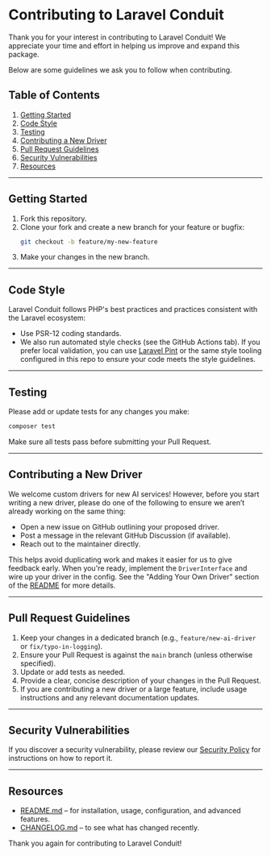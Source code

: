 # Contributing to Laravel Conduit

Thank you for your interest in contributing to Laravel Conduit! We appreciate your time and effort in helping us improve and expand this package.

Below are some guidelines we ask you to follow when contributing.

## Table of Contents
1. [Getting Started](#getting-started)
2. [Code Style](#code-style)
3. [Testing](#testing)
4. [Contributing a New Driver](#contributing-a-new-driver)
5. [Pull Request Guidelines](#pull-request-guidelines)
6. [Security Vulnerabilities](#security-vulnerabilities)
7. [Resources](#resources)

---

## Getting Started

1. Fork this repository.
2. Clone your fork and create a new branch for your feature or bugfix:
   ```bash
   git checkout -b feature/my-new-feature
   ```
3. Make your changes in the new branch.

---

## Code Style

Laravel Conduit follows PHP's best practices and practices consistent with the Laravel ecosystem:
- Use PSR-12 coding standards.
- We also run automated style checks (see the GitHub Actions tab). If you prefer local validation, you can use [Laravel Pint](https://github.com/laravel/pint) or the same style tooling configured in this repo to ensure your code meets the style guidelines.

---

## Testing

Please add or update tests for any changes you make:
```bash
composer test
```
Make sure all tests pass before submitting your Pull Request.

---

## Contributing a New Driver

We welcome custom drivers for new AI services! However, before you start writing a new driver, please do one of the following to ensure we aren’t already working on the same thing:
- Open a new issue on GitHub outlining your proposed driver.
- Post a message in the relevant GitHub Discussion (if available).
- Reach out to the maintainer directly.

This helps avoid duplicating work and makes it easier for us to give feedback early. When you're ready, implement the `DriverInterface` and wire up your driver in the config. See the "Adding Your Own Driver" section of the [README](./README.md#adding-your-own-driver) for more details.

---

## Pull Request Guidelines

1. Keep your changes in a dedicated branch (e.g., `feature/new-ai-driver` or `fix/typo-in-logging`).
2. Ensure your Pull Request is against the `main` branch (unless otherwise specified).
3. Update or add tests as needed.
4. Provide a clear, concise description of your changes in the Pull Request.
5. If you are contributing a new driver or a large feature, include usage instructions and any relevant documentation updates.

---

## Security Vulnerabilities

If you discover a security vulnerability, please review our [Security Policy](../../security/policy) for instructions on how to report it.

---

## Resources

- [README.md](README.md) – for installation, usage, configuration, and advanced features.
- [CHANGELOG.md](CHANGELOG.md) – to see what has changed recently.

Thank you again for contributing to Laravel Conduit!
